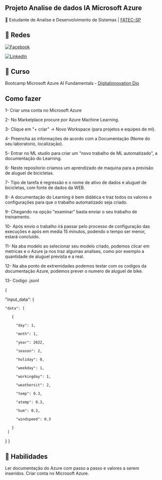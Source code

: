 
## Projeto Analise de dados IA Microsoft Azure
📒 Estudante de Analise e Desenvolvimento de Sistemas |
[FATEC-SP](https://www.fatecsp.br/)
 
## 🛜 Redes
[![Facebook](https://img.shields.io/badge/Facebook-1877F2?style=for-the-badge&logo=facebook&logoColor=white)](https://www.facebook.com/SEUUSERNAME/)

[![LinkedIn](https://img.shields.io/badge/LinkedIn-0077B5?style=for-the-badge&logo=linkedin&logoColor=white)](https://www.linkedin.com/in/SEUUSERNAME/)


## 📝 Curso
Bootcamp Microsoft Azure AI Fundamentals - [Digitalinnovation Dio](dio.me)

## Como fazer
1- Criar uma conta no Microsoft Azure

2- No Marketplace procure por Azure Machine Learning.

3- Clique em "+ criar" -> Novo Workspace (para projetos e equipes de ml).

4- Preencha as informações de acordo com a Documentação (Nome do seu laboratorio, localização).

5- Entrar no ML studio para criar um "novo trabalho de ML automatizado", a documentação do Learning.

6- Neste repositorio criamos um aprendizado de maquina para a previsão de aluguel de bicicletas.

7- Tipo de tarefa é regressão e o nome de ativo de dados e aluguel de bicicletas, com fonte de dados da WEB. 

8- A documentação do Learning é bem didática e traz todos os valores e configurações para que o trabalho automatizado seja criado.

9- Chegando na opção "examinar" basta enviar o seu trabalho de treinamento.

10- Após envio o trabalho irá passar pelo processo de configuração das execuções e após em media 15 minutos, podendo o tempo ser menor, estará concluído.

11- Na aba modelo ao selecionar seu modelo criado, podemos clicar em metricas e o Azure ja nos traz algumas analises, como por exemplo a quantidade de aluguel prevista e a real.

12- Na aba ponto de extremidades podemos testar com os codigos da documentação Azure, podemos prever o numero de aluguel de bike.

13- Codigo .jsonl

{

  "input_data": {
  
    "data": [
    
       {
       
         "day": 1,
         
         "mnth": 1, 
         
         "year": 2022,
         
         "season": 2,
         
         "holiday": 0,
         
         "weekday": 1,
         
         "workingday": 1,
         
         "weathersit": 2, 
         
         "temp": 0.3, 
         
         "atemp": 0.3,
         
         "hum": 0.3,
         
         "windspeed": 0.3 
         
       }
     ]
  }
}


## 🔧 Habilidades
Ler documentação do Azure com passo a passo e valores a serem inseridos.
Criar conta no Microsoft Azure.
